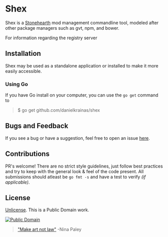 # Shex

Shex is a [Stonehearth](http://stonehearth.net/) mod management commandline tool, modeled after other package managers such as gvt, npm, and bower.

For information regarding the registry server

## Installation

Shex may be used as a standalone application or installed to make it more easily accessible.

### Using Go

If you have Go install on your computer, you can use the `go get` command to 

> $ go get github.com/danielkrainas/shex

## Bugs and Feedback

If you see a bug or have a suggestion, feel free to open an issue [here](https://github.com/danielkrainas/shex/issues).

## Contributions

PR's welcome! There are no strict style guidelines, just follow best practices and try to keep with the general look & feel of the code present. All submissions should atleast be `go fmt -s` and have a test to verify *(if applicable)*.

## License

[Unlicense](http://unlicense.org/UNLICENSE). This is a Public Domain work. 

[![Public Domain](https://licensebuttons.net/p/mark/1.0/88x31.png)](http://questioncopyright.org/promise)

> ["Make art not law"](http://questioncopyright.org/make_art_not_law_interview) -Nina Paley
